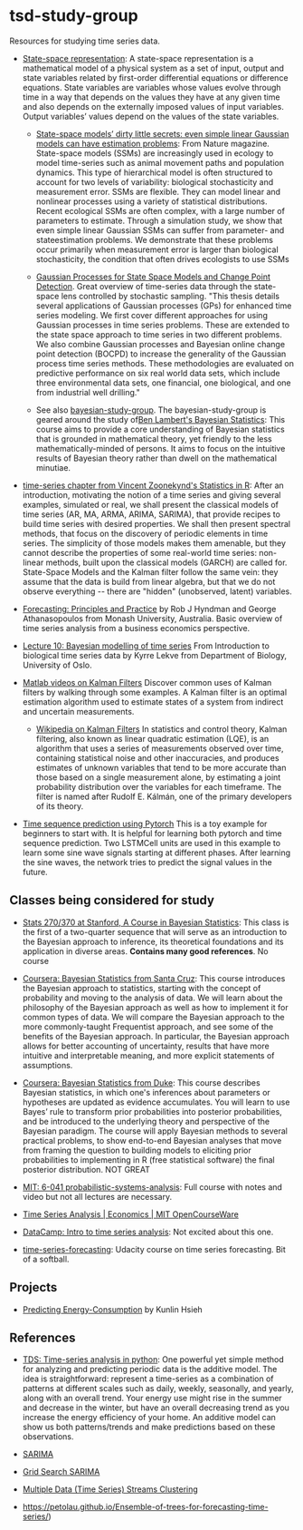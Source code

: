 # tsd-study-group
Resources for studying time series data.
- [State-space representation](https://en.wikipedia.org/wiki/State-space_representation):  A state-space representation is a mathematical model of a physical system as a set of input, output and state variables related by first-order differential equations or difference equations. State variables are variables whose values evolve through time in a way that depends on the values they have at any given time and also depends on the externally imposed values of input variables. Output variables’ values depend on the values of the state variables.
  - [State-space models’ dirty little secrets: even simple linear Gaussian
models can have estimation problems](https://www.nature.com/articles/srep26677): From Nature magazine. State-space models (SSMs) are increasingly used in ecology to model time-series such as animal
movement paths and population dynamics. This type of hierarchical model is often structured to
account for two levels of variability: biological stochasticity and measurement error. SSMs are
flexible. They can model linear and nonlinear processes using a variety of statistical distributions.
Recent ecological SSMs are often complex, with a large number of parameters to estimate. Through a
simulation study, we show that even simple linear Gaussian SSMs can suffer from parameter- and stateestimation
problems. We demonstrate that these problems occur primarily when measurement error
is larger than biological stochasticity, the condition that often drives ecologists to use SSMs

  - [Gaussian Processes for State Space Models and Change Point Detection](http://mlg.eng.cam.ac.uk/pub/pdf/Tur11.pdf). Great overview  of time-series data through the state-space lens controlled by stochastic sampling. "This thesis details several applications of Gaussian processes (GPs) for
enhanced time series modeling. We first cover different approaches for
using Gaussian processes in time series problems. These are extended
to the state space approach to time series in two different problems.
We also combine Gaussian processes and Bayesian online change point
detection (BOCPD) to increase the generality of the Gaussian process
time series methods. These methodologies are evaluated on predictive
performance on six real world data sets, which include three environmental
data sets, one financial, one biological, and one from industrial
well drilling."

  - See also [bayesian-study-group](https://github.com/study-groups/bayesian-study-group). The bayesian-study-group is geared around the study of[Ben Lambert's Bayesian Statistics](https://www.youtube.com/playlist?list=PLwJRxp3blEvZ8AKMXOy0fc0cqT61GsKCG): This course aims to provide a core understanding of Bayesian statistics  that is grounded in mathematical theory, yet friendly to the less mathematically-minded of persons. It aims to focus on the intuitive results of Bayesian theory rather than dwell on the mathematical minutiae.


- [time-series chapter from Vincent Zoonekynd's Statistics in R](http://zoonek2.free.fr/UNIX/48_R/15.html): After an introduction, motivating the notion of a time series and giving several examples, simulated or real, we shall present the classical models of time series (AR, MA, ARMA, ARIMA, SARIMA), that provide recipes to build time series with desired properties. We shall then present spectral methods, that focus on the discovery of periodic elements in time series. The simplicity of those models makes them amenable, but they cannot describe the properties of some real-world time series: non-linear methods, built upon the classical models (GARCH) are called for. State-Space Models and the Kalman filter follow the same vein: they assume that the data is build from linear algebra, but that we do not observe everything -- there are "hidden" (unobserved, latent) variables.

- [Forecasting: Principles and Practice](https://otexts.org/fpp2/) by Rob J Hyndman and George Athanasopoulos from 
Monash University, Australia. Basic overview of time series analysis from a business economics perspective.

- [Lecture 10: Bayesian modelling of time series](https://www.uio.no/studier/emner/matnat/ibv/BIO4040/h03/undervisningsmateriale/Lectures/lecture10.pdf)
From Introduction to biological time series data by Kyrre Lekve from Department of Biology, University of Oslo.

- [Matlab videos on Kalman Filters](https://www.mathworks.com/videos/understanding-kalman-filters-part-1-why-use-kalman-filters--1485813028675.html) Discover common uses of Kalman filters by walking through some examples. A Kalman filter is an optimal estimation algorithm used to estimate states of a system from indirect and uncertain measurements.


  - [Wikipedia on Kalman Filters](https://en.wikipedia.org/wiki/Kalman_filter) In statistics and control theory, Kalman filtering, also known as linear quadratic estimation (LQE), is an algorithm that uses a series of measurements observed over time, containing statistical noise and other inaccuracies, and produces estimates of unknown variables that tend to be more accurate than those based on a single measurement alone, by estimating a joint probability distribution over the variables for each timeframe. The filter is named after Rudolf E. Kálmán, one of the primary developers of its theory.
  
- [Time sequence prediction using Pytorch](https://github.com/pytorch/examples/tree/master/time_sequence_prediction) This is a toy example for beginners to start with. It is helpful for learning both pytorch and time sequence prediction. Two LSTMCell units are used in this example to learn some sine wave signals starting at different phases. After learning the sine waves, the network tries to predict the signal values in the future.

## Classes being considered for study
- [Stats 270/370 at Stanford,  A Course in Bayesian Statistics](http://statweb.stanford.edu/~sabatti/Stat370/): This class is the first of a two-quarter sequence that will serve as an introduction to the Bayesian approach to inference, its theoretical foundations and its application in diverse areas. **Contains many good references**. No course  

- [Coursera: Bayesian Statistics from Santa Cruz](https://www.coursera.org/learn/bayesian-statistics): This course introduces the Bayesian approach to statistics, starting with the concept of probability and moving to the analysis of data. We will learn about the philosophy of the Bayesian approach as well as how to implement it for common types of data. We will compare the Bayesian approach to the more commonly-taught Frequentist approach, and see some of the benefits of the Bayesian approach. In particular, the Bayesian approach allows for better accounting of uncertainty, results that have more intuitive and interpretable meaning, and more explicit statements of assumptions. 


- [Coursera: Bayesian Statistics from Duke](https://www.coursera.org/learn/bayesian): This course describes Bayesian statistics, in which one's inferences about parameters or hypotheses are updated as evidence accumulates. You will learn to use Bayes’ rule to transform prior probabilities into posterior probabilities, and be introduced to the underlying theory and perspective of the Bayesian paradigm. The course will apply Bayesian methods to several practical problems, to show end-to-end Bayesian analyses that move from framing the question to building models to eliciting prior probabilities to implementing in R (free statistical software) the final posterior distribution. NOT GREAT

- [MIT: 6-041 probabilistic-systems-analysis](https://ocw.mit.edu/courses/electrical-engineering-and-computer-science/6-041-probabilistic-systems-analysis-and-applied-probability-fall-2010/lecture-notes/): Full course with notes and video but not all lectures are necessary.

- [Time Series Analysis | Economics | MIT OpenCourseWare](https://ocw.mit.edu/courses/economics/14-384-time-series-analysis-fall-2013/lecture-notes/)
- [DataCamp: Intro to time series analysis](https://www.datacamp.com/courses/introduction-to-time-series-analysis): Not excited about this one.

- [time-series-forecasting](https://www.udacity.com/course/time-series-forecasting--ud980): Udacity course on time series forecasting. Bit of a softball.


## Projects

- [Predicting Energy-Consumption](https://github.com/khsieh18/Time-Series/blob/master/Energy-Consumption-24.ipynb) by Kunlin Hsieh

## References
- [TDS: Time-series analysis in python](https://towardsdatascience.com/time-series-analysis-in-python-an-introduction-70d5a5b1d52a): One powerful yet simple method for analyzing and predicting periodic data is the additive model. The idea is straightforward: represent a time-series as a combination of patterns at different scales such as daily, weekly, seasonally, and yearly, along with an overall trend. Your energy use might rise in the summer and decrease in the winter, but have an overall decreasing trend as you increase the energy efficiency of your home. An additive model can show us both patterns/trends and make predictions based on these observations.

- [SARIMA](https://machinelearningmastery.com/arima-for-time-series-forecasting-with-python/)
- [Grid Search SARIMA](https://machinelearningmastery.com/how-to-grid-search-sarima-model-hyperparameters-for-time-series-forecasting-in-python/) 
- [Multiple Data (Time Series) Streams Clustering](https://petolau.github.io/Multiple-data-streams-clustering-in-r/)
- https://petolau.github.io/Ensemble-of-trees-for-forecasting-time-series/)
